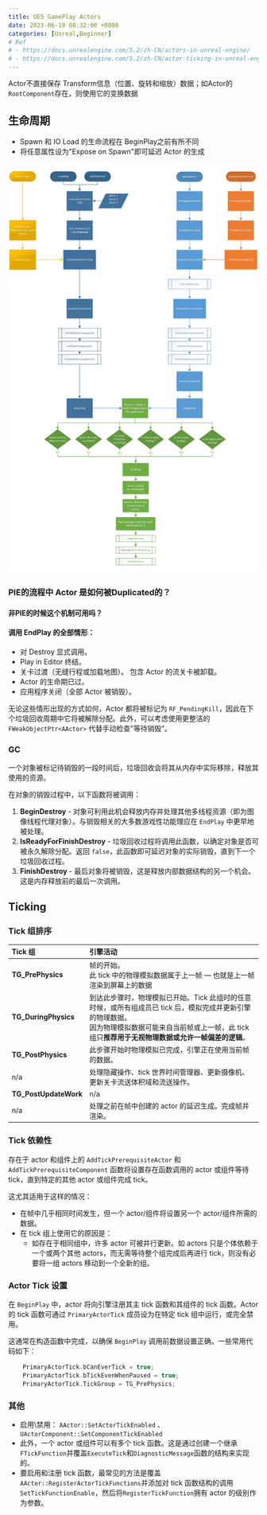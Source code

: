 ```yaml
---
title: UE5 GamePlay Actors
date: 2023-06-19 08:32:00 +0800
categories: [Unreal,Beginner]
# Ref
# - https://docs.unrealengine.com/5.2/zh-CN/actors-in-unreal-engine/
# - https://docs.unrealengine.com/5.2/zh-CN/actor-ticking-in-unreal-engine/
---
```




Actor不直接保存 Transform信息（位置、旋转和缩放）数据；如Actor的`RootComponent`存在，则使用它的变换数据

## 生命周期

- Spawn 和 IO Load 的生命流程在 BeginPlay之前有所不同 
- 将任意属性设为"Expose on Spawn"即可延迟 Actor 的生成

![ActorLifeCycle1.png](https://raw.githubusercontent.com/Rootjhon/img_note/empty/202306191054587.jpeg)

### PIE的流程中 Actor 是如何被Duplicated的？

#### 非PIE的时候这个机制可用吗？



#### 调用 EndPlay 的全部情形：

- 对 Destroy 显式调用。
- Play in Editor 终结。
- 关卡过渡（无缝行程或加载地图）。 包含 Actor 的流关卡被卸载。
- Actor 的生命期已过。
- 应用程序关闭（全部 Actor 被销毁）。

无论这些情形出现的方式如何，Actor 都将被标记为 `RF_PendingKill`，因此在下个垃圾回收周期中它将被解除分配。此外，可以考虑使用更整洁的 `FWeakObjectPtr<AActor>` 代替手动检查"等待销毁"。

### GC

一个对象被标记待销毁的一段时间后，垃圾回收会将其从内存中实际移除，释放其使用的资源。

在对象的销毁过程中，以下函数将被调用：

1. **BeginDestroy** - 对象可利用此机会释放内存并处理其他多线程资源（即为图像线程代理对象）。与销毁相关的大多数游戏性功能理应在 `EndPlay` 中更早地被处理。
2. **IsReadyForFinishDestroy** - 垃圾回收过程将调用此函数，以确定对象是否可被永久解除分配。返回 `false`，此函数即可延迟对象的实际销毁，直到下一个垃圾回收过程。
3. **FinishDestroy** - 最后对象将被销毁，这是释放内部数据结构的另一个机会。这是内存释放前的最后一次调用。

## Ticking

### Tick 组排序

| **Tick 组**           | **引擎活动**                                                 |
| :-------------------- | :----------------------------------------------------------- |
| **TG_PrePhysics**     | 帧的开始。<br>此 tick 中的物理模拟数据属于上一帧 — 也就是上一帧渲染到屏幕上的数据 |
| **TG_DuringPhysics**  | 到达此步骤时，物理模拟已开始。Tick 此组时的任意时候，或所有组成员已 tick 后，模拟完成并更新引擎的物理数据。<br>因为物理模拟数据可能来自当前帧或上一帧，此 tick 组只**推荐用于无视物理数据或允许一帧偏差的逻辑**。 |
| **TG_PostPhysics**    | 此步骤开始时物理模拟已完成，引擎正在使用当前帧的数据。       |
| n/a                   | 处理隐藏操作、tick 世界时间管理器、更新摄像机、更新关卡流送体积域和流送操作。 |
| **TG_PostUpdateWork** | n/a                                                          |
| n/a                   | 处理之前在帧中创建的 actor 的延迟生成。完成帧并渲染。        |

### Tick 依赖性

存在于 actor 和组件上的 `AddTickPrerequisiteActor` 和 `AddTickPrerequisiteComponent` 函数将设置存在函数调用的 actor 或组件等待 tick，直到特定的其他 actor 或组件完成 tick。

这尤其适用于这样的情况：

- 在帧中几乎相同时间发生，但一个 actor/组件将设置另一个 actor/组件所需的数据。
- 在 tick 组上使用它的原因是：
  - 如存在于相同组中，许多 actor 可被并行更新。如 actors 只是个体依赖于一个或两个其他 actors，而无需等待整个组完成后再进行 tick，则没有必要将一组 actors 移动到一个全新的组。

### Actor Tick 设置

在 `BeginPlay` 中，actor 将向引擎注册其主 tick 函数和其组件的 tick 函数。Actor 的 tick 函数可通过 `PrimaryActorTick` 成员设为在特定 tick 组中运行，或完全禁用。

这通常在构造函数中完成，以确保 `BeginPlay` 调用前数据设置正确。一些常用代码如下：

```c++
    PrimaryActorTick.bCanEverTick = true;
    PrimaryActorTick.bTickEvenWhenPaused = true;
    PrimaryActorTick.TickGroup = TG_PrePhysics;
```

### 其他

- 启用\禁用： `AActor::SetActorTickEnabled` 、`UActorComponent::SetComponentTickEnabled`
- 此外，一个 actor 或组件可以有多个 tick 函数。这是通过创建一个继承`FTickFunction`并覆盖`ExecuteTick`和`DiagnosticMessage`函数的结构来实现的。
- 要启用和注册 tick 函数，最常见的方法是覆盖`AActor::RegisterActorTickFunctions`并添加对 tick 函数结构的调用`SetTickFunctionEnable`，然后将`RegisterTickFunction`拥有 actor 的级别作为参数。